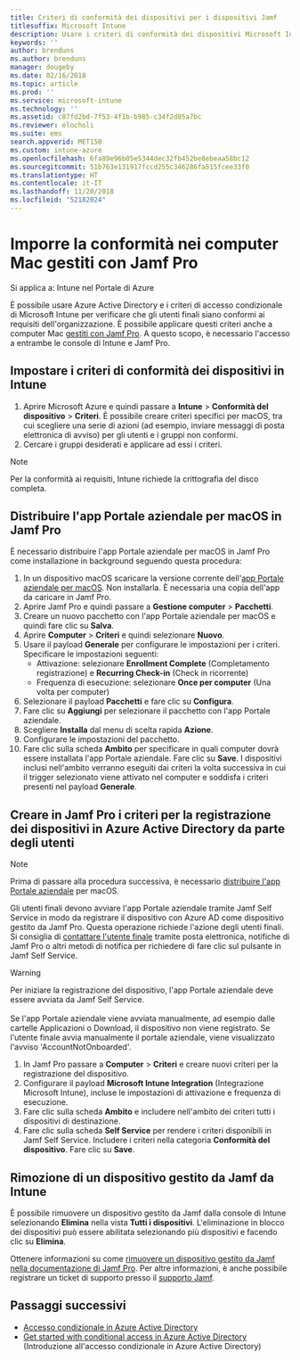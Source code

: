 ```yaml
---
title: Criteri di conformità dei dispositivi per i dispositivi Jamf
titlesuffix: Microsoft Intune
description: Usare i criteri di conformità dei dispositivi Microsoft Intune con l'accesso condizionale di Azure Active Directory per proteggere i dispositivi gestiti Jamf.
keywords: ''
author: brenduns
ms.author: brenduns
manager: dougeby
ms.date: 02/16/2018
ms.topic: article
ms.prod: ''
ms.service: microsoft-intune
ms.technology: ''
ms.assetid: c87fd2bd-7f53-4f1b-b985-c34f2d85a7bc
ms.reviewer: elocholi
ms.suite: ems
search.appverid: MET150
ms.custom: intune-azure
ms.openlocfilehash: 6fa89e96b05e5344dec32fb452be8ebeaa58bc12
ms.sourcegitcommit: 51b763e131917fccd255c346286fa515fcee33f0
ms.translationtype: HT
ms.contentlocale: it-IT
ms.lasthandoff: 11/20/2018
ms.locfileid: "52182024"
---
```

# <a name="enforce-compliance-on-macs-managed-with-jamf-pro"></a>Imporre la conformità nei computer Mac gestiti con Jamf Pro

Si applica a: Intune nel Portale di Azure

È possibile usare Azure Active Directory e i criteri di accesso condizionale di Microsoft Intune per verificare che gli utenti finali siano conformi ai requisiti dell'organizzazione. È possibile applicare questi criteri anche a computer Mac [gestiti con Jamf Pro](conditional-access-integrate-jamf.md). A questo scopo, è necessario l'accesso a entrambe le console di Intune e Jamf Pro.

## <a name="set-up-device-compliance-policies-in-intune"></a>Impostare i criteri di conformità dei dispositivi in Intune

1. Aprire Microsoft Azure e quindi passare a **Intune** > **Conformità del dispositivo** > **Criteri**. È possibile creare criteri specifici per macOS, tra cui scegliere una serie di azioni (ad esempio, inviare messaggi di posta elettronica di avviso) per gli utenti e i gruppi non conformi.
2. Cercare i gruppi desiderati e applicare ad essi i criteri.

> [!Note]
> Per la conformità ai requisiti, Intune richiede la crittografia del disco completa.

## <a name="deploy-the-company-portal-app-for-macos-in-jamf-pro"></a>Distribuire l'app Portale aziendale per macOS in Jamf Pro

È necessario distribuire l'app Portale aziendale per macOS in Jamf Pro come installazione in background seguendo questa procedura:

1. In un dispositivo macOS scaricare la versione corrente dell'[app Portale aziendale per macOS](https://go.microsoft.com/fwlink/?linkid=862280). Non installarla. È necessaria una copia dell'app da caricare in Jamf Pro.
2. Aprire Jamf Pro e quindi passare a **Gestione computer** > **Pacchetti**.
3. Creare un nuovo pacchetto con l'app Portale aziendale per macOS e quindi fare clic su **Salva**.
4. Aprire **Computer** > **Criteri** e quindi selezionare **Nuovo**.
5. Usare il payload **Generale** per configurare le impostazioni per i criteri. Specificare le impostazioni seguenti:
   - Attivazione: selezionare **Enrollment Complete** (Completamento registrazione) e **Recurring Check-in** (Check in ricorrente)
   - Frequenza di esecuzione: selezionare **Once per computer** (Una volta per computer)
6. Selezionare il payload **Pacchetti** e fare clic su **Configura**.
7. Fare clic su **Aggiungi** per selezionare il pacchetto con l'app Portale aziendale.
8. Scegliere **Installa** dal menu di scelta rapida **Azione**.
9. Configurare le impostazioni del pacchetto.
10. Fare clic sulla scheda **Ambito** per specificare in quali computer dovrà essere installata l'app Portale aziendale. Fare clic su **Save**. I dispositivi inclusi nell'ambito verranno eseguiti dai criteri la volta successiva in cui il trigger selezionato viene attivato nel computer e soddisfa i criteri presenti nel payload **Generale**.

## <a name="create-a-policy-in-jamf-pro-to-have-users-register-their-devices-with-azure-active-directory"></a>Creare in Jamf Pro i criteri per la registrazione dei dispositivi in Azure Active Directory da parte degli utenti

> [!NOTE]
> Prima di passare alla procedura successiva, è necessario [distribuire l'app Portale aziendale](conditional-access-assign-jamf.md#require-the-company-portal-app-for-macos) per macOS.  

Gli utenti finali devono avviare l'app Portale aziendale tramite Jamf Self Service in modo da registrare il dispositivo con Azure AD come dispositivo gestito da Jamf Pro. Questa operazione richiede l'azione degli utenti finali. Si consiglia di [contattare l'utente finale](end-user-educate.md) tramite posta elettronica, notifiche di Jamf Pro o altri metodi di notifica per richiedere di fare clic sul pulsante in Jamf Self Service.

> [!WARNING]
> Per iniziare la registrazione del dispositivo, l'app Portale aziendale deve essere avviata da Jamf Self Service. <br><br>Se l'app Portale aziendale viene avviata manualmente, ad esempio dalle cartelle Applicazioni o Download, il dispositivo non viene registrato. Se l'utente finale avvia manualmente il portale aziendale, viene visualizzato l'avviso 'AccountNotOnboarded'.

1. In Jamf Pro passare a **Computer** > **Criteri** e creare nuovi criteri per la registrazione del dispositivo.
2. Configurare il payload **Microsoft Intune Integration** (Integrazione Microsoft Intune), incluse le impostazioni di attivazione e frequenza di esecuzione.
3. Fare clic sulla scheda **Ambito** e includere nell'ambito dei criteri tutti i dispositivi di destinazione.
4. Fare clic sulla scheda **Self Service** per rendere i criteri disponibili in Jamf Self Service. Includere i criteri nella categoria **Conformità del dispositivo**. Fare clic su **Save**.

## <a name="removing-a-jamf-managed-device-from-intune"></a>Rimozione di un dispositivo gestito da Jamf da Intune

È possibile rimuovere un dispositivo gestito da Jamf dalla console di Intune selezionando **Elimina** nella vista **Tutti i dispositivi**. L'eliminazione in blocco dei dispositivi può essere abilitata selezionando più dispositivi e facendo clic su **Elimina**.

Ottenere informazioni su come [rimuovere un dispositivo gestito da Jamf nella documentazione di Jamf Pro](https://www.jamf.com/jamf-nation/articles/80/unmanaging-computers-while-preserving-their-inventory-information). Per altre informazioni, è anche possibile registrare un ticket di supporto presso il [supporto Jamf](https://www.jamf.com/support/). 

## <a name="next-steps"></a>Passaggi successivi

- [Accesso condizionale in Azure Active Directory](https://docs.microsoft.com/azure/active-directory/active-directory-conditional-access-azure-portal)
- [Get started with conditional access in Azure Active Directory](https://docs.microsoft.com/azure/active-directory/active-directory-conditional-access-azure-portal-get-started) (Introduzione all'accesso condizionale in Azure Active Directory)

